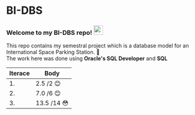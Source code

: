 # BI-DBS
### Welcome to my BI-DBS repo! <img src="https://media.giphy.com/media/hvRJCLFzcasrR4ia7z/giphy.gif" width="25px">  
This repo contains my semestral project which is a database model for an International Space Parking Station. :rocket:  
The work here was done using **Oracle's SQL Developer** and **SQL**  

| Iterace | Body |
|---------|------|
|    1.   |  2.5 /2 :blush: |
|    2.   |  7.0 /6 :blush: |
|    3.   | 13.5 /14 :flushed: |
